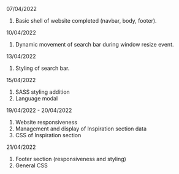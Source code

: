 07/04/2022
1. Basic shell of website completed (navbar, body, footer).

10/04/2022
1. Dynamic movement of search bar during window resize event.

13/04/2022
1. Styling of search bar.

15/04/2022
1. SASS styling addition
2. Language modal

19/04/2022 - 20/04/2022
1. Website responsiveness
2. Management and display of Inspiration section data
3. CSS of Inspiration section

21/04/2022
1. Footer section (responsiveness and styling)
2. General CSS